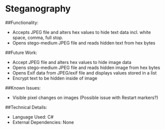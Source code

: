 # Steganography

##Functionality:
- Accepts JPEG file and alters hex values to hide text data incl. white space, comma, full stop.
- Opens stego-medium JPEG file and reads hidden text from hex bytes

##Future Work:
- Accept JPEG file and alters hex values to hide image data
- Opens stego-medium JPEG file and reads hidden image from hex bytes
- Opens Exif data from JPEG/exif file and displays values stored in a list
- Encrypt text to be hidden inside of image

##Known Issues:
- Visible pixel changes on images (Possible issue with Restart markers?)


##Technical Details:
- Language Used: C#
- External Dependencies: None
